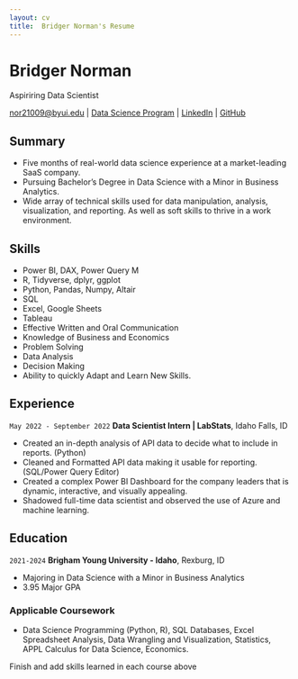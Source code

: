 ```yaml
---
layout: cv
title:  Bridger Norman's Resume
---
```

# Bridger Norman
Aspiriring Data Scientist

<div id="webaddress">
<a href="nor21009@byui.edu">nor21009@byui.edu</a>
| <a href="https://byuidatascience.github.io/development.html">Data Science Program</a>
| <a href="https://www.linkedin.com/in/bridger-norman-3215b1242/">LinkedIn</a>
| <a href="https://github.com/bridger-norman/Norman-Resume">GitHub</a>
</div>

<!-- https://www.monique.tech/the-art-of-markdown -->

## Summary

- 	Five months of real-world data science experience at a market-leading SaaS company.
- Pursuing Bachelor’s Degree in Data Science with a Minor in Business Analytics.
- Wide array of technical skills used for data manipulation, analysis, visualization, and reporting. As well as soft skills to thrive in a work environment.

## Skills
-	Power BI, DAX, Power Query M
-	R, Tidyverse, dplyr, ggplot
-	Python, Pandas, Numpy, Altair
-	SQL
-	Excel, Google Sheets
-	Tableau
-	Effective Written and Oral Communication
-	Knowledge of Business and Economics
-	Problem Solving
-	Data Analysis
-	Decision Making
-	Ability to quickly Adapt and Learn New Skills.

## Experience

`May 2022 - September 2022`
__Data Scientist Intern | LabStats__, Idaho Falls, ID

- Created an in-depth analysis of API data to decide what to include in reports. (Python)
- Cleaned and Formatted API data making it usable for reporting. (SQL/Power Query Editor)
- 	Created a complex Power BI Dashboard for the company leaders that is dynamic, interactive, and visually appealing. 
- Shadowed full-time data scientist and observed the use of Azure and machine learning.

## Education

`2021-2024`
__Brigham Young University - Idaho__, Rexburg, ID
- Majoring in Data Science with a Minor in Business Analytics
- 3.95 Major GPA
### Applicable Coursework 
- Data Science Programming (Python, R), SQL Databases, Excel Spreadsheet Analysis, Data Wrangling and Visualization, Statistics, APPL Calculus for Data Science, Economics. 

Finish and add skills learned in each course above





<!-- ### Footer

Last updated: May 2013 -->


